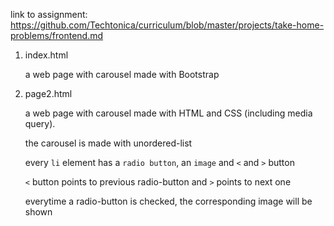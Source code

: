 link to assignment: https://github.com/Techtonica/curriculum/blob/master/projects/take-home-problems/frontend.md

1. index.html

    a web page with carousel made with Bootstrap

2. page2.html

    a web page with carousel made with HTML and CSS (including media query).

    the carousel is made with unordered-list

    every `li` element has a `radio button`, an `image` and `<` and `>` button

    `<` button points to previous radio-button and `>` points to next one

    everytime a radio-button is checked, the corresponding image will be shown

